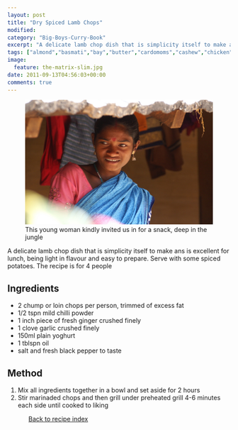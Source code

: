 ```yaml
---
layout: post
title: "Dry Spiced Lamb Chops"
modified:
category: "Big-Boys-Curry-Book"
excerpt: "A delicate lamb chop dish that is simplicity itself to make ans is excellent for"
tags: ["almond","basmati","bay","butter","cardomoms","cashew","chicken","cinnamon","cloves","cumin","ghee","lamb","mace","nuts","pepper","rice","saffron","turmeric"]
image:
  feature: the-matrix-slim.jpg
date: 2011-09-13T04:56:03+00:00
comments: true
---
```


<figure>
	<a href="/images/bbcb/pict1690.jpg" alt="Simlipal Reserve, Orissa, India" title="Simlipal Reserve, Orissa, India &#169; Ashley Kitson 12/09/2011"><img src="/images/bbcb/pict1690.jpg"/></a>
	<figcaption>This young woman kindly invited us in for a snack, deep in the jungle</figcaption>
</figure>

A delicate lamb chop dish that is simplicity itself to make ans is excellent for lunch, being light in flavour and easy to prepare.  Serve with some spiced potatoes. The recipe is for 4 people
        
## Ingredients
        
<ul><li>2 chump or loin chops per person, trimmed of excess fat</li><li>1/2 tspn mild chilli powder</li><li>1 inch piece of fresh ginger crushed finely</li><li>1 clove garlic crushed finely</li><li>150ml plain yoghurt</li><li>1 tblspn oil</li><li>salt and fresh black pepper to taste</li></ul>
        
## Method

<ol><li>Mix all ingredients together in a bowl and set aside for 2 hours</li><li>Stir marinaded chops and then grill under preheated grill 4-6 minutes each side until cooked to liking</li><ol>   

<a href="/bbcb">Back to recipe index</a>      